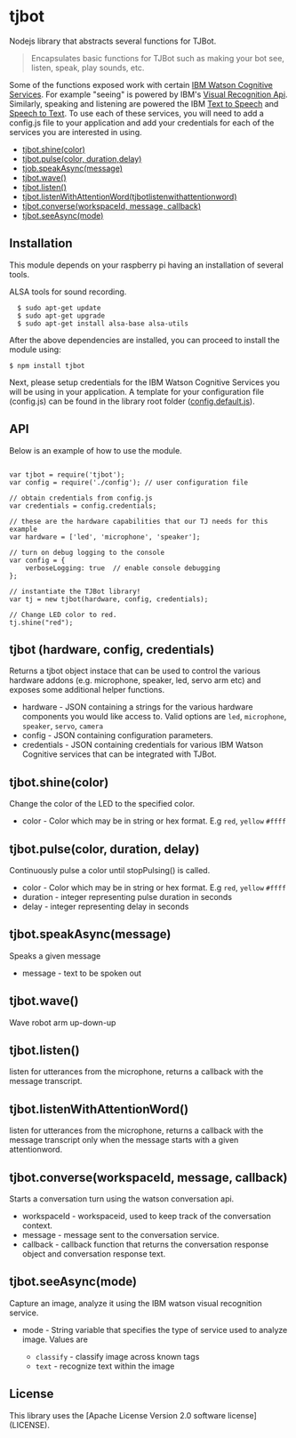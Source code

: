 # tjbot

Nodejs library that abstracts several functions for TJBot.


> Encapsulates basic functions for TJBot such as making your bot see, listen, speak, play sounds, etc.

Some of the functions exposed work with certain [IBM Watson Cognitive Services](https://www.ibm.com/watson/developercloud/services-catalog.html). For example "seeing" is powered by IBM's [Visual Recognition Api](https://www.ibm.com/watson/developercloud/visual-recognition.html). Similarly, speaking and listening are powered the IBM [Text to Speech](https://www.ibm.com/watson/developercloud/text-to-speech.html) and [Speech to Text](https://www.ibm.com/watson/developercloud/speech-to-text.html).
To use each of these services, you will need to add a config.js file to your application and add your credentials for each of the services you are interested in using.

- [tjbot.shine(color)](#tjbotshinecolor)
- [tjbot.pulse(color, duration,delay)](#tjbotpulsecolor-duration-delay)
- [tjob.speakAsync(message)](#tjbotseeasyncmode)
- [tjbot.wave()](#tjbotwave)
- [tjbot.listen()](#tjbotlisten)
- [tjbot.listenWithAttentionWord(tjbotlistenwithattentionword)](#)
- [tjbot.converse(workspaceId, message, callback)](#tjbotconverseworkspaceid-message-callback)
- [tjbot.seeAsync(mode)](#tjbotseeasyncmode)

## Installation

This module depends on your raspberry pi having an installation of several tools.

ALSA tools for sound recording.

```
  $ sudo apt-get update
  $ sudo apt-get upgrade
  $ sudo apt-get install alsa-base alsa-utils
```

After the above dependencies are installed, you can proceed to install the module using:

```
$ npm install tjbot
```

Next, please setup credentials for the IBM Watson Cognitive Services you will be using in your application.
A template for your configuration file (config.js) can be found in the library root folder ([config.default.js](/config.default.js)).

## API
Below is an example of how to use the module.


```

var tjbot = require('tjbot');
var config = require('./config'); // user configuration file

// obtain credentials from config.js
var credentials = config.credentials;

// these are the hardware capabilities that our TJ needs for this example
var hardware = ['led', 'microphone', 'speaker'];

// turn on debug logging to the console
var config = {
    verboseLogging: true  // enable console debugging
};

// instantiate the TJBot library!
var tj = new tjbot(hardware, config, credentials);

// Change LED color to red.
tj.shine("red");

```

## tjbot (hardware, config, credentials)

Returns a tjbot object instace that can be used to control the various hardware addons (e.g. microphone, speaker, led, servo arm etc) and exposes some additional helper functions.


- hardware - JSON containing a strings for the various hardware components you would like access to. Valid options are `led`, `microphone`, `speaker`, `servo`, `camera`
- config - JSON containing configuration parameters.
- credentials - JSON containing credentials for various IBM Watson Cognitive services that can be integrated with TJBot.

## tjbot.shine(color)

Change the color of the LED to the specified color.

- color - Color which may be in string or hex format. E.g `red`, `yellow` `#ffff`


## tjbot.pulse(color, duration, delay)

Continuously pulse a color until stopPulsing() is called.

- color - Color which may be in string or hex format. E.g `red`, `yellow` `#ffff`
- duration - integer representing pulse duration in seconds
- delay - integer representing delay in seconds

## tjbot.speakAsync(message)

Speaks a given message

- message - text to be spoken out

## tjbot.wave()

Wave robot arm up-down-up

## tjbot.listen()

listen for utterances from the microphone, returns a callback with the message transcript.


## tjbot.listenWithAttentionWord()

listen for utterances from the microphone, returns a callback with the message transcript only when the message starts with a given attentionword.

## tjbot.converse(workspaceId, message, callback)

Starts a conversation turn using the watson conversation api.

- workspaceId - workspaceid, used to keep track of the conversation context.
- message - message sent to the conversation service.
- callback - callback function that returns the conversation response object and conversation response text.

## tjbot.seeAsync(mode)

Capture an image, analyze it using the IBM watson visual recognition service.

- mode - String variable that specifies the type of service used to analyze image. Values are     

   - `classify` - classify image across known tags
   -  `text` - recognize text within the image




## License
This library uses the [Apache License Version 2.0 software license] (LICENSE).
